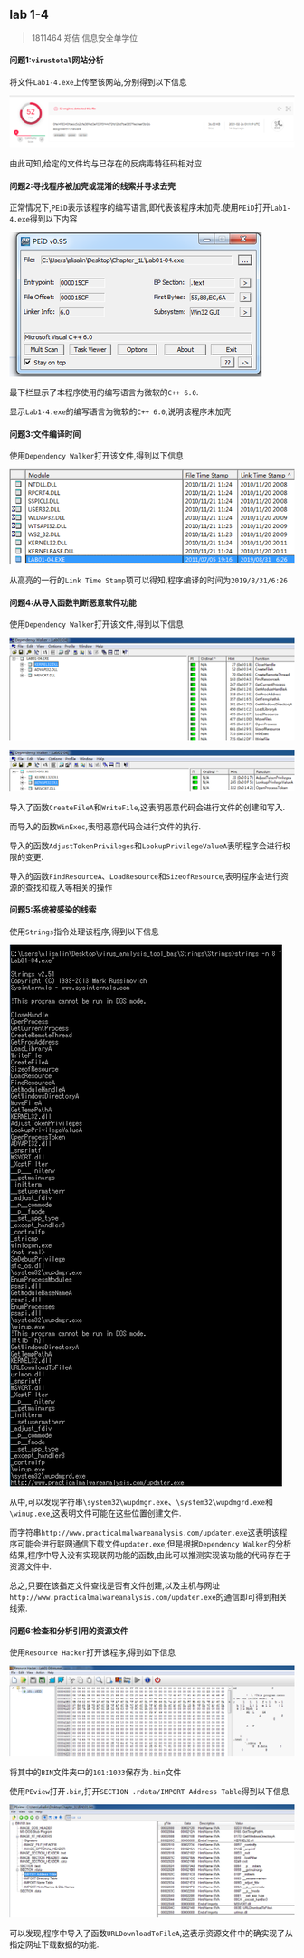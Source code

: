 ## lab 1-4

> 1811464 郑佶 信息安全单学位

#### 问题1:`virustotal`网站分析

将文件`Lab1-4.exe`上传至该网站,分别得到以下信息

![image-20210312142101306](../IMG/LAB1-4-1.png)

由此可知,给定的文件均与已存在的反病毒特征码相对应



#### 问题2:寻找程序被加壳或混淆的线索并寻求去壳

正常情况下,`PEiD`表示该程序的编写语言,即代表该程序未加壳.使用`PEiD`打开`Lab1-4.exe`得到以下内容

![image-20210312141926263](../IMG/LAB1-4-2.png)

最下栏显示了本程序使用的编写语言为微软的`C++ 6.0`.

显示`Lab1-4.exe`的编写语言为微软的`C++ 6.0`,说明该程序未加壳



#### 问题3:文件编译时间

使用`Dependency Walker`打开该文件,得到以下信息

![image-20210312144102286](../IMG/LAB1-4-3.png)

从高亮的一行的`Link Time Stamp`项可以得知,程序编译的时间为`2019/8/31/6:26`



#### 问题4:从导入函数判断恶意软件功能

使用`Dependency Walker`打开该文件,得到以下信息

![image-4](../IMG/LAB1-4-4.png)

![image-5](../IMG/LAB1-4-5.png)

导入了函数`CreateFileA`和`WriteFile`,这表明恶意代码会进行文件的创建和写入.

而导入的函数`WinExec`,表明恶意代码会进行文件的执行.

导入的函数`AdjustTokenPrivileges`和`LookupPrivilegeValueA`表明程序会进行权限的变更.

导入的函数`FindResourceA`、`LoadResource`和`SizeofResource`,表明程序会进行资源的查找和载入等相关的操作



#### 问题5:系统被感染的线索

使用`Strings`指令处理该程序,得到以下信息

![image-6](../IMG/LAB1-4-6.png)

从中,可以发现字符串`\system32\wupdmgr.exe`、`\system32\wupdmgrd.exe`和`\winup.exe`,这表明文件可能在这些位置创建文件.

而字符串`http://www.practicalmalwareanalysis.com/updater.exe`这表明该程序可能会进行联网通信下载文件`updater.exe`,但是根据`Dependency Walker`的分析结果,程序中导入没有实现联网功能的函数,由此可以推测实现该功能的代码存在于资源文件中.

总之,只要在该指定文件查找是否有文件创建,以及主机与网址`http://www.practicalmalwareanalysis.com/updater.exe`的通信即可得到相关线索.



#### 问题6:检查和分析引用的资源文件

使用`Resource Hacker`打开该程序,得到如下信息

![image-7](../IMG/LAB1-4-7.png)

将其中的`BIN`文件夹中的`101:1033`保存为`.bin`文件

使用`PEview`打开`.bin`,打开`SECTION .rdata/IMPORT Address Table`得到以下信息

![image-20210312171152835](../IMG/LAB1-4-8.png)

可以发现,程序中导入了函数`URLDownloadToFileA`,这表示资源文件中的确实现了从指定网址下载数据的功能.